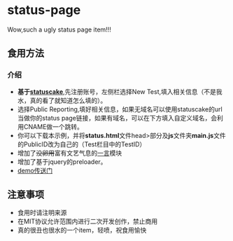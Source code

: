 # status-page
Wow,such a ugly status page item!!!
## 食用方法
### 介绍
-  **基于[statuscake](https://www.statuscake.com/)**,先注册账号，左侧栏选择New Test,填入相关信息（不是我水，真的看了就知道怎么填的）。
- 选择Public Reporting,填好相关信息，如果无域名可以使用statuscake的url当做你的status page链接，如果有域名，可以在下方填入自定义域名，会利用CNAME做一个跳转。
- 你可以下载本示例，并将**status.html**文件head>部分及**js**文件夹**main.js**文件的PublicID改为自己的（Test栏目中的TestID）
- 增加了~~没卵用~~富有文艺气息的[一言](https://blog.lwl12.com/read/hitokoto-api.html)模块
- 增加了基于jquery的preloader。
- [demo传送门](https://status.fatdoge.cn/)
## 注意事项 
- 食用时请注明来源
- 在MIT协议允许范围内进行二次开发创作，禁止商用
- 真的很丑也很水的一个item，轻喷，祝食用愉快
